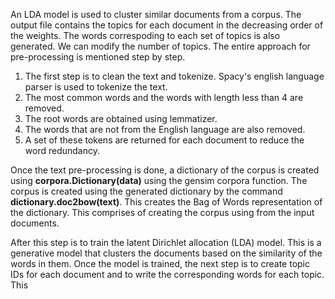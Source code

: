 An LDA model is used to cluster similar documents from a corpus. The output file contains the topics for each document in the
decreasing order of the weights. The words correspoding to each set of topics is also generated. We can modify the number of 
topics. The entire approach for pre-processing is mentioned step by step. 
1. The first step is to clean the text and tokenize. Spacy's english language parser is used to tokenize the text. 
2. The most common words and the words with length less than 4 are removed. 
3. The root words are obtained using lemmatizer. 
4. The words that are not from the English language are also removed. 
5. A set of these tokens are returned for each document to reduce the word redundancy. 

Once the text pre-processing is done, a dictionary of the corpus is created using **corpora.Dictionary(data)** using the gensim corpora function. The corpus is created using the generated dictionary by the command **dictionary.doc2bow(text)**. This creates the Bag of Words representation of the dictionary. This comprises of creating the corpus using from the input documents. 

After this step is to train the latent Dirichlet allocation (LDA) model. This is a generative model that clusters the documents based on the similarity of the words in them. Once the model is trained, the next step is to create topic IDs for each document and to write the corresponding words for each topic. This 

